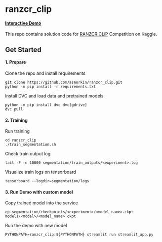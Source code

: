 # ranzcr_clip

#### [Interactive Demo](http://3.123.65.222:8501/)

This repo contains solution code for
[RANZCR CLiP](https://www.kaggle.com/c/ranzcr-clip-catheter-line-classification)
Competition on Kaggle.


## Get Started
#### 1. Prepare
Clone the repo and install requirements
```
git clone https://github.com/asnorkin/ranzcr_clip.git
python -m pip install -r requirements.txt
```
Install DVC and load data and pretrained models
```
python -m pip install dvc dvc[gdrive]
dvc pull
```

#### 2. Training
Run training
```
cd ranzcr_clip
./train_segmentation.sh
```
Check train output log
```
tail -F -n 10000 segmentation/train_outputs/<experiment>.log
```
Visualize train logs on tensorboard
```
tensorboard --logdir=segmentation/logs
```

#### 3. Run Demo with custom model
Copy trained model into the service
```
cp segmentation/checkpoints/<experiment>/<model_name>.ckpt models/<model>/<model_name>.ckpt
```
Run the demo with new model
```
PYTHONPATH=ranzcr_clip:${PYTHONPATH} streamlit run streamlit_app.py
```
